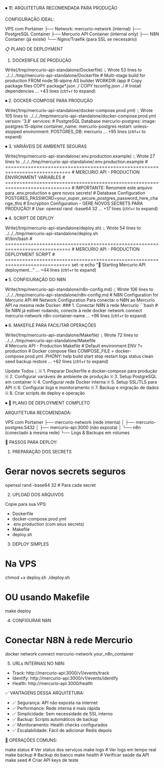 ⏺ 🏗️ ARQUITETURA RECOMENDADA PARA PRODUÇÃO

  CONFIGURAÇÃO IDEAL:

  VPS com Portainer
  ├── Network: mercurio-network (internal)
  ├── PostgreSQL Container
  ├── Mercurio API Container (internal only)
  ├── N8N Container (já existe)
  └── Nginx/Traefik (para SSL se necessário)

  📋 PLANO DE DEPLOYMENT

  1. DOCKERFILE DE PRODUÇÃO

  Write(/tmp/mercurio-api-standalone/Dockerfile)
  ⎿  Wrote 53 lines to ../../../tmp/mercurio-api-standalone/Dockerfile
     # Multi-stage build for production
     FROM node:18-alpine AS builder
     WORKDIR /app
     # Copy package files
     COPY package*.json ./
     COPY tsconfig.json ./
     # Install dependencies
     … +43 lines (ctrl+r to expand)

⏺ 2. DOCKER-COMPOSE PARA PRODUÇÃO

  Write(/tmp/mercurio-api-standalone/docker-compose.prod.yml)
  ⎿  Wrote 105 lines to ../../../tmp/mercurio-api-standalone/docker-compose.prod.yml
     version: '3.8'
     services:
       # PostgreSQL Database
       mercurio-postgres:
         image: postgres:15-alpine
         container_name: mercurio-postgres
         restart: unless-stopped
         environment:
           POSTGRES_DB: mercurio
     … +95 lines (ctrl+r to expand)

⏺ 3. VARIÁVEIS DE AMBIENTE SEGURAS

  Write(/tmp/mercurio-api-standalone/.env.production.example)
  ⎿  Wrote 27 lines to ../../../tmp/mercurio-api-standalone/.env.production.example 
     # =============================================================================
     # MERCURIO API - PRODUCTION ENVIRONMENT VARIABLES
     # =============================================================================
     # IMPORTANTE: Renomeie este arquivo para .env.production e gere novos secrets!
     # Database Configuration
     POSTGRES_PASSWORD=your_super_secure_postgres_password_here_change_this
     # Encryption Configuration - GERE NOVOS SECRETS PARA PRODUÇÃO!
     # Use: openssl rand -base64 32
     … +17 lines (ctrl+r to expand)

⏺ 4. SCRIPT DE DEPLOY

  Write(/tmp/mercurio-api-standalone/deploy.sh)
  ⎿  Wrote 54 lines to ../../../tmp/mercurio-api-standalone/deploy.sh               
     #!/bin/bash
     # =============================================================================
     # MERCURIO API - PRODUCTION DEPLOYMENT SCRIPT
     # =============================================================================
     set -e
     echo "🚀 Starting Mercurio API deployment..."
     … +44 lines (ctrl+r to expand)

⏺ 5. CONFIGURAÇÃO DO N8N

  Write(/tmp/mercurio-api-standalone/n8n-config.md)
  ⎿  Wrote 106 lines to ../../../tmp/mercurio-api-standalone/n8n-config.md
     # N8N Configuration for Mercurio API
     ## Network Configuration
     Para conectar o N8N ao Mercurio API na mesma rede Docker:
     ### 1. Conectar N8N à rede Mercurio
     ```bash
     # Se N8N já estiver rodando, conecte à rede
     docker network connect mercurio-network n8n-container-name
     … +96 lines (ctrl+r to expand)

⏺ 6. MAKEFILE PARA FACILITAR OPERAÇÕES

  Write(/tmp/mercurio-api-standalone/Makefile)
  ⎿  Wrote 72 lines to ../../../tmp/mercurio-api-standalone/Makefile            
     # Mercurio API - Production Makefile
     # Default environment
     ENV ?= production
     # Docker compose files
     COMPOSE_FILE = docker-compose.prod.yml
     .PHONY: help build start stop restart logs status clean seed backup restore
     … +62 lines (ctrl+r to expand)

  Update Todos
  ⎿  ☒ 1. Preparar Dockerfile e docker-compose para produção
     ☒ 2. Configurar variáveis de ambiente de produção
     ☒ 3. Setup PostgreSQL em container
     ☒ 4. Configurar rede Docker interna
     ☒ 5. Setup SSL/TLS para API
     ☒ 6. Configurar logs e monitoramento
     ☒ 7. Backup e migração de dados
     ☒ 8. Criar scripts de deploy e operação

⏺ 🎯 PLANO DE DEPLOYMENT COMPLETO

  ARQUITETURA RECOMENDADA:

  VPS com Portainer
  ├── mercurio-network (rede interna)
  │   ├── mercurio-postgres:5432
  │   ├── mercurio-api:3000 (não exposta)
  │   └── n8n (conectado à mesma rede)
  └── Logs & Backups em volumes

  🚀 PASSOS PARA DEPLOY:

  1. PREPARAÇÃO DOS SECRETS

  # Gerar novos secrets seguros
  openssl rand -base64 32  # Para cada secret

  2. UPLOAD DOS ARQUIVOS

  Copie para sua VPS:
  - Dockerfile
  - docker-compose.prod.yml
  - .env.production (com seus secrets)
  - Makefile
  - deploy.sh

  3. DEPLOY SIMPLES

  # Na VPS
  chmod +x deploy.sh
  ./deploy.sh

  # OU usando Makefile
  make deploy

  4. CONFIGURAR N8N

  # Conectar N8N à rede Mercurio
  docker network connect mercurio-network your_n8n_container

  5. URLs INTERNAS NO N8N:

  - Track: http://mercurio-api:3000/v1/events/track
  - Identify: http://mercurio-api:3000/v1/events/identify
  - Health: http://mercurio-api:3000/health

  ✅ VANTAGENS DESSA ARQUITETURA:

  - ✅ Segurança: API não exposta na internet
  - ✅ Performance: Rede interna é mais rápida
  - ✅ Simplicidade: Sem necessidade de SSL interno
  - ✅ Backup: Scripts automáticos de backup
  - ✅ Monitoramento: Health checks configurados
  - ✅ Escalabilidade: Fácil de adicionar Redis depois

  🔧 OPERAÇÕES COMUNS:

  make status     # Ver status dos serviços
  make logs       # Ver logs em tempo real  
  make backup     # Backup do banco
  make health     # Verificar saúde da API
  make seed       # Criar API keys de teste
